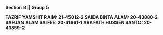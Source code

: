 **Section B || Group 5**

**TAZRIF YAMSHIT RAIM: 21-45012-2**
**SAIDA BINTA ALAM: 20-43880-2**
**SAFUAN ALAM SAIFEE: 20-41861-1** 
**ARAFATH HOSSEN SANTO: 20-43859-2**
